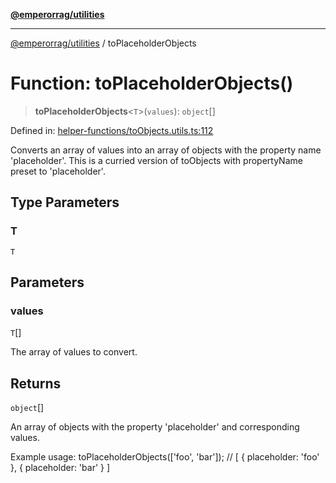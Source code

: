 [**@emperorrag/utilities**](../README.md)

***

[@emperorrag/utilities](../globals.md) / toPlaceholderObjects

# Function: toPlaceholderObjects()

> **toPlaceholderObjects**\<`T`\>(`values`): `object`[]

Defined in: [helper-functions/toObjects.utils.ts:112](https://github.com/EmperorRAG/my-projects-monorepo/blob/e2bd1d08dbedaf6b4d2837cf58e4e4885a5e09fe/libs/utilities/src/lib/helper-functions/toObjects.utils.ts#L112)

Converts an array of values into an array of objects with the property name 'placeholder'.
This is a curried version of toObjects with propertyName preset to 'placeholder'.

## Type Parameters

### T

`T`

## Parameters

### values

`T`[]

The array of values to convert.

## Returns

`object`[]

An array of objects with the property 'placeholder' and corresponding values.

Example usage:
  toPlaceholderObjects(['foo', 'bar']);
  // [ { placeholder: 'foo' }, { placeholder: 'bar' } ]
